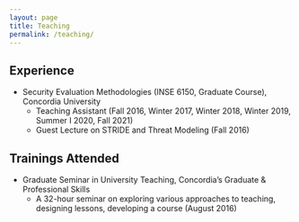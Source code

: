 ```yaml
---
layout: page
title: Teaching
permalink: /teaching/
---
```


## Experience

* Security Evaluation Methodologies (INSE 6150, Graduate Course), Concordia University
    - Teaching Assistant (Fall 2016, Winter 2017, Winter 2018, Winter 2019, Summer I 2020, Fall 2021)
    - Guest Lecture on STRIDE and Threat Modeling (Fall 2016)

## Trainings Attended
* Graduate Seminar in University Teaching, Concordia’s Graduate & Professional Skills
    - A 32-hour seminar on exploring various approaches to teaching, designing lessons, developing a course (August 2016)
